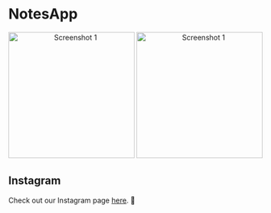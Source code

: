 # NotesApp

<div align="center">
  <img src="https://i.postimg.cc/KcTcjhqy/Jepretan-Layar-2023-06-16-pukul-21-38-06.png" alt="Screenshot 1" width="250">
  <img src="https://i.postimg.cc/kgTqzJ4W/Jepretan-Layar-2023-06-16-pukul-21-38-15.png" alt="Screenshot 1" width="250">
</div>





## Instagram
Check out our Instagram page [here](https://www.instagram.com/p/CtjhIVQhPDl/?utm_source=ig_web_copy_link&igshid=MzRlODBiNWFlZA==). 📸

